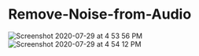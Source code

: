 # Remove-Noise-from-Audio

![Screenshot 2020-07-29 at 4 53 56 PM](https://user-images.githubusercontent.com/40122399/88794558-429f1480-d1bc-11ea-97a4-c875e026207b.png)
![Screenshot 2020-07-29 at 4 54 12 PM](https://user-images.githubusercontent.com/40122399/88794563-43d04180-d1bc-11ea-8d3e-655676810158.png)
